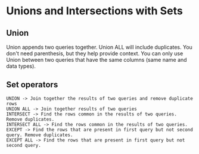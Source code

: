 # Unions and Intersections with Sets

## Union

Union appends two queries together.
Union ALL will include duplicates.
You don't need parenthesis, but they help provide context.
You can only use Union between two queries that have the same columns (same name and data types).

## Set operators

```
UNION -> Join together the results of two queries and remove duplicate rows
UNION ALL -> Join together results of two queries
INTERSECT -> Find the rows common in the results of two queries. Remove duplicates.
INTERSECT ALL -> Find the rows common in the results of two queries.
EXCEPT -> Find the rows that are present in first query but not second query. Remove duplicates.
EXCEPT ALL -> Find the rows that are present in first query but not second query.
```
